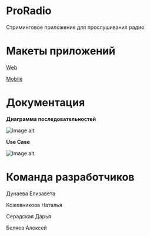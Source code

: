 # ProRadio
Стриминговое приложение для прослушивания радио

# Макеты приложений
[Web](https://www.figma.com/proto/c8IVlrRqVhSjJ5FQoX2Ojb/ProRadio?node-id=27%3A32&scaling=min-zoom&page-id=27%3A31&starting-point-node-id=27%3A32)

[Mobile](https://www.figma.com/proto/c8IVlrRqVhSjJ5FQoX2Ojb/ProRadio?node-id=215%3A2&scaling=scale-down&page-id=0%3A1&starting-point-node-id=215%3A2&show-proto-sidebar=1)

# Документация
**Диаграмма последовательностей**

![Image alt](https://github.com/Seradskya/ProRadioBack/blob/master/Диагр.jpg)

**Use Case**

![Image alt](https://github.com/Seradskya/ProRadioBack/blob/master/Use%20case.jpg)

# Команда разработчиков
Дунаева Елизавета

Кожевникова Наталья

Серадская Дарья

Беляев Алексей
